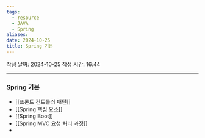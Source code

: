 ```yaml
---
tags:
  - resource
  - JAVA
  - Spring
aliases: 
date: 2024-10-25
title: Spring 기본
---
```


작성 날짜: 2024-10-25
작성 시간: 16:44

---

### Spring 기본

- [[프론트 컨트롤러 패턴]]
- [[Spring 핵심 요소]]
- [[Spring Boot]]
- [[Spring MVC 요청 처리 과정]]
- 